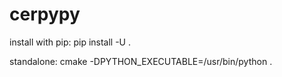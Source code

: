 # cerpypy

install with pip:
pip install -U .

standalone:
cmake -DPYTHON_EXECUTABLE=/usr/bin/python .
